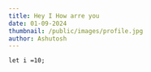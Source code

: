 ```yaml
---
title: Hey I How arre you
date: 01-09-2024
thumbnail: /public/images/profile.jpg
author: Ashutosh
---
```

`let i =10;`
